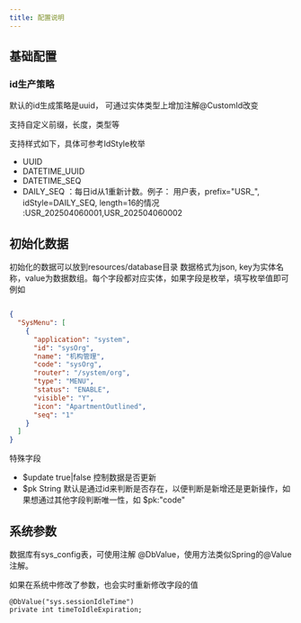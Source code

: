 ```yaml
---
title: 配置说明
---
```



## 基础配置

### id生产策略
默认的id生成策略是uuid， 可通过实体类型上增加注解@CustomId改变

支持自定义前缀，长度，类型等

支持样式如下，具体可参考IdStyle枚举
- UUID
- DATETIME_UUID
- DATETIME_SEQ
- DAILY_SEQ ：每日id从1重新计数。例子： 用户表，prefix="USR_", idStyle=DAILY_SEQ, length=16的情况 :USR_202504060001,USR_202504060002


## 初始化数据

初始化的数据可以放到resources/database目录
数据格式为json, key为实体名称，value为数据数组。每个字段都对应实体，如果字段是枚举，填写枚举值即可
例如 
```json

{
  "SysMenu": [
    {
      "application": "system",
      "id": "sysOrg",
      "name": "机构管理",
      "code": "sysOrg",
      "router": "/system/org",
      "type": "MENU",
      "status": "ENABLE",
      "visible": "Y",
      "icon": "ApartmentOutlined",
      "seq": "1"
    }
  ]
}

```
特殊字段
- $update true|false   控制数据是否更新
- $pk     String       默认是通过id来判断是否存在，以便判断是新增还是更新操作，如果想通过其他字段判断唯一性，如 $pk:"code"


## 系统参数
数据库有sys_config表，可使用注解 @DbValue，使用方法类似Spring的@Value注解。

如果在系统中修改了参数，也会实时重新修改字段的值

```
@DbValue("sys.sessionIdleTime")
private int timeToIdleExpiration;
```

